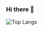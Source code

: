 ### Hi there 👋


![Top Langs](https://github-readme-stats.vercel.app/api/top-langs/?username=syedasrar88&hide=TeX&layout=compact)
<!--
**syedasrar88/syedasrar88** is a ✨ _special_ ✨ repository because its `README.md` (this file) appears on your GitHub profile.

Here are some ideas to get you started:

- 🔭 I’m currently working on ...
- 🌱 I’m currently learning ...
- 👯 I’m looking to collaborate on ...
- 🤔 I’m looking for help with ...
- 💬 Ask me about ...
- 📫 How to reach me: ...
- 😄 Pronouns: ...
- ⚡ Fun fact: ...
-->
